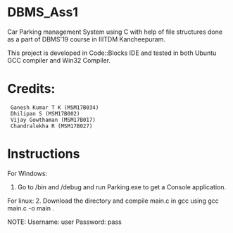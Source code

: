 # DBMS_Ass1
Car Parking management System using C with help of file structures done as a part of DBMS'19 course in IIITDM Kancheepuram.

This project is developed in Code::Blocks IDE and tested in both Ubuntu GCC compiler and Win32 Compiler.

# Credits:
    
     Ganesh Kumar T K (MSM17B034)
     Dhilipan S (MSM17B002)
     Vijay Gowthaman (MSM17B017)
     Chandralekha R (MSM17B027)

# Instructions

For Windows:
1. Go to /bin and /debug and run Parking.exe to get a Console application.

For linux:
2. Download the directory and compile main.c in gcc using gcc main.c -o main  .


NOTE: Username: user
      Password: pass
